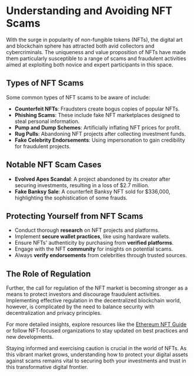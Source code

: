 # Understanding and Avoiding NFT Scams

With the surge in popularity of non-fungible tokens (NFTs), the digital art and blockchain sphere has attracted both avid collectors and cybercriminals. The uniqueness and value proposition of NFTs have made them particularly susceptible to a range of scams and fraudulent activities aimed at exploiting both novice and expert participants in this space.

## Types of NFT Scams

Some common types of NFT scams to be aware of include:
- **Counterfeit NFTs**: Fraudsters create bogus copies of popular NFTs.
- **Phishing Scams**: These include fake NFT marketplaces designed to steal personal information.
- **Pump and Dump Schemes**: Artificially inflating NFT prices for profit.
- **Rug Pulls**: Abandoning NFT projects after collecting investment funds.
- **Fake Celebrity Endorsements**: Using impersonation to gain credibility for fraudulent projects.

## Notable NFT Scam Cases

- **Evolved Apes Scandal**: A project abandoned by its creator after securing investments, resulting in a loss of $2.7 million.
- **Fake Banksy Sale**: A counterfeit Banksy NFT sold for $336,000, highlighting the sophistication of some frauds.

## Protecting Yourself from NFT Scams

- Conduct thorough **research** on NFT projects and platforms.
- Implement **secure wallet practices**, like using hardware wallets.
- Ensure NFTs' authenticity by purchasing from **verified platforms**.
- Engage with the NFT **community** for insights on potential scams.
- Always **verify endorsements** from celebrities through trusted sources.

## The Role of Regulation

Further, the call for regulation of the NFT market is becoming stronger as a means to protect investors and discourage fraudulent activities. Implementing effective regulation in the decentralized blockchain world, however, is complicated by the need to balance security with decentralization and privacy principles.

For more detailed insights, explore resources like the [Ethereum NFT Guide](https://ethereum.org/en/nft/) or follow NFT-focused organizations to stay updated on best practices and new developments.

Staying informed and exercising caution is crucial in the world of NFTs. As this vibrant market grows, understanding how to protect your digital assets against scams remains vital to securing both your investments and trust in this transformative digital frontier.